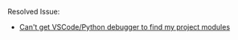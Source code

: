 Resolved Issue:

- [Can't get VSCode/Python debugger to find my project modules](https://stackoverflow.com/questions/53290328/cant-get-vscode-python-debugger-to-find-my-project-modules)
